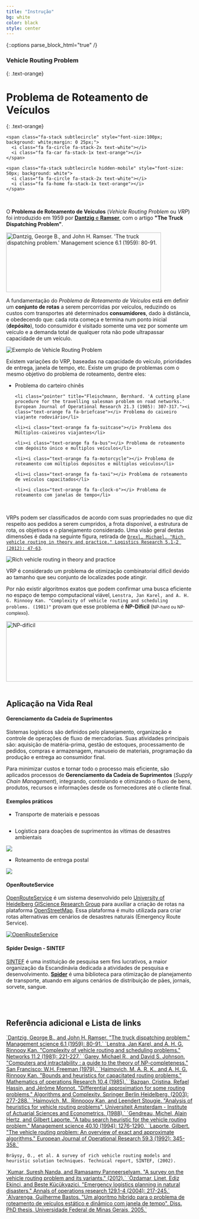 ```yaml
---
title: "Instrução"
bg: white
color: black
style: center
---
```

{::options parse_block_html="true" /}

### Vehicle Routing Problem
{: .text-orange}

# Problema de Roteamento de Veículos
{: .text-orange}


<p style="font-size: 0;">
    <span class="fa-stack subtlecircle hidden-mobile" style="font-size: 50px; background: white">
      <i class="fa fa-circle fa-stack-2x text-white"></i>
      <i class="fa fa-building-o fa-stack-1x text-orange"></i>
    </span>

    <span class="fa-stack subtlecircle" style="font-size:100px; background: white;margin: 0 25px;">
      <i class="fa fa-circle fa-stack-2x text-white"></i>
      <i class="fa fa-car fa-stack-1x text-orange"></i>
    </span>

    <span class="fa-stack subtlecircle hidden-mobile" style="font-size: 50px; background: white">
      <i class="fa fa-circle fa-stack-2x text-white"></i>
      <i class="fa fa-home fa-stack-1x text-orange"></i>
    </span>
</p>

<br>

O **Problema de Roteamento de Veículos** (*Vehicle Routing Problem* ou *VRP*) foi introduzido em 1959 por [**Dantzig** e **Ramser**](http://www.jstor.org/stable/2627477 "The Truck Dispatching Problem"), com o artigo **"The Truck Dispatching Problem"**.

<p></p>

<a href="http://www.jstor.org/stable/2627477" target="_blank" title="Dantzig, George B., and John H. Ramser. 'The truck dispatching problem.' Management science 6.1 (1959): 80-91." class="not-doted">
<img class="polaroid" src="img/the-truck-dispatching.png" alt="Dantzig, George B., and John H. Ramser. 'The truck dispatching problem.' Management science 6.1 (1959): 80-91." width="418" height="161">
</a>

<p></p>

A fundamentação do *Problema de Roteamento de Veículos* está em definir um **conjunto de rotas** a serem percorridas por veículos, reduzindo os custos com transportes até determinados **consumidores**, dado à distância, e obedecendo que: cada rota começa e termina num ponto inicial (**depósito**), todo consumidor é visitado somente uma vez por somente um veículo e a demanda total de qualquer rota não pode ultrapassar capacidade de um veículo.

<img class="polaroid" src="img/vrp.png" alt="Exemplo de Vehicle Routing Problem">

<br>

Existem variações do VRP, baseadas na capacidade do veículo, prioridades de entrega, janela de tempo, etc. Existe um grupo de problemas com o mesmo objetivo do problema de roteamento, dentre eles:

<ul>
    <li class="pointer" title="Edmonds, Jack, and Ellis L. Johnson. 'Matching, Euler tours and the Chinese postman.' Mathematical programming 5.1 (1973): 88-124."><i class="text-orange fa fa-envelope"></i> Problema do carteiro chinês</li>

    <li class="pointer" title="Fleischmann, Bernhard. 'A cutting plane procedure for the travelling salesman problem on road networks.' European Journal of Operational Research 21.3 (1985): 307-317."><i class="text-orange fa fa-briefcase"></i> Problema do caixeiro viajante rodoviário</li>

    <li><i class="text-orange fa fa-suitcase"></i> Problema dos Múltiplos-caixeiros viajantes</li>

    <li><i class="text-orange fa fa-bus"></i> Problema de roteamento com depósito único e multiplos veículos</li>

    <li><i class="text-orange fa fa-motorcycle"></i> Problema de roteamento com múltiplos depósitos e múltiplos veículos</li>

    <li><i class="text-orange fa fa-taxi"></i> Problema de roteamento de veículos capacitados</li>

    <li><i class="text-orange fa fa-clock-o"></i> Problema de roteamento com janelas de tempo</li>
</ul>

<br>

VRPs podem ser classificados de acordo com suas propriedades no que diz respeito aos pedidos a serem cumpridos, a frota disponível, a estrutura de rota, os objetivos e o planejamento considerado. Uma visão geral destas dimensões é dada na seguinte figura, retirada de <a href="http://link.springer.com/article/10.1007/s12159-012-0080-2" target="_blank">`Drexl, Michael. "Rich vehicle routing in theory and practice." Logistics Research 5.1-2 (2012): 47-63`</a>.

<img class="polaroid" src="img/drexl.png" alt="Rich vehicle routing in theory and practice">

<br>

VRP é considerado um problema de otimização combinatorial difícil devido ao tamanho que seu conjunto de localizades pode atingir. 

Por não existir algoritmos exatos que podem confirmar uma busca eficiente no espaço de tempo computacional viável, `Lenstra, Jan Karel, and A. H. G. Rinnooy Kan. "Complexity of vehicle routing and scheduling problems. (1981)"` provam que esse problema é **NP-Difícil** (<small>NP-hard ou NP-complexo</small>).

<a href="https://pt.wikipedia.org/wiki/NP-dif%C3%ADcil" target="_blank" title="NP-difícil" class="not-doted">
<img class="polaroid" src="img/wikipedia-np-hard.png" alt="NP-difícil" width="523" height="163">
</a>

<br>
<br>

<h2 class="text-blue">
    <i class="fa fa-arrow-down bounce-down"></i> Aplicação na Vida Real <i class="fa fa-arrow-down bounce-down"></i>
</h2>

<div class="slide">
<p></p>

#### **Gerenciamento da Cadeia de Suprimentos**

Sistemas logísticos são definidos pelo planejamento, organização e controle de operações de fluxo de mercadorias. Suas atividades principais são: aquisição de matéria-prima, gestão de estoques, processamento de pedidos, compras e armazenagem, manuseio de materiais, programação da produção e entrega ao consumidor final.

Para minimizar custos e tornar todo o processo mais eficiente, são aplicados processos de **Gerenciamento da Cadeia de Suprimentos** (*Supply Chain Management*), integrando, controlando e otimizando o fluxo de bens, produtos, recursos e informações desde os fornecedores até o cliente final.

#### Exemplos práticos

* Transporte de materiais e pessoas

<img src="http://am730.com.br/wp-content/uploads/2012/12/ITINERARIO-DO-ONIBUS-PETROLINA.jpg" alt="" class="polaroid">

* Logística para doações de suprimentos às vítimas de desastres ambientais

<img class="polaroid" src="http://www.charitywater.org/_files/blog/wp-content/uploads/2015/04/blog_post.jpg">

* Roteamento de entrega postal

<img src="http://www.tribunahoje.com/vgmidia/resize/320/324/imagens/58949_ext_arquivo.jpg" class="polaroid">

#### **OpenRouteService**

<a href="http://wiki.openstreetmap.org/wiki/OpenRouteService" target="_blank" title="OpenRouteService">OpenRouteService</a> é um sistema desenvolvido pelo [University of Heidelberg GIScience Research Group](http://giscience.uni-hd.de/) para auxiliar a criação de rotas na plataforma <a href="http://www.openstreetmap.org/" target="_blank" title="OpenStreetMap">OpenStreetMap</a>. Essa plataforma é muito utilizada para criar rotas alternativas em cenários de desastres naturais (Emergency Route Service).

<a href="http://www.openrouteservice.org/" title="OpenRouteService" target="_blank" class="not-doted">
    <img class="polaroid" src="http://wiki.openstreetmap.org/w/images/e/e2/ORS_EmergencyRouteService.png" alt="OpenRouteService">
</a>

<p></p>

#### **Spider Design - SINTEF**

<a href="http://www.sintef.no/" target="_blank">SINTEF</a> é uma instituição de pesquisa sem fins lucrativos, a maior organização da Escandinávia dedicada a atividades de pesquisa e desenvolvimento. <a href="http://www.sintef.no/projectweb/transportation-planning/software/spider/" target="_blank">**Spider**</a> é uma biblioteca para otimização de planejamento de transporte, atuando em alguns cenários de distribuição de pães, jornais, sorvete, sangue.

<img src="img/spider.png" alt="">

</div>

<br>
<br>

<h2 class="text-green">
    <i class="fa fa-arrow-down bounce-down"></i> Referência adicional e Lista de links <i class="fa fa-arrow-down bounce-down"></i>
</h2>

<div class="slide">
<p></p>

<a href="http://www.jstor.org/stable/2627477" target="_blank" title="The truck dispatching problem">
`Dantzig, George B., and John H. Ramser. "The truck dispatching problem." Management science 6.1 (1959): 80-91.`
</a>

<a href="http://onlinelibrary.wiley.com/doi/10.1002/net.3230110211/abstract" target="_blank" title="Complexity of vehicle routing and scheduling problems">
`Lenstra, Jan Karel, and A. H. G. Rinnooy Kan. "Complexity of vehicle routing and scheduling problems." Networks 11.2 (1981): 221-227.`
</a>

<a href="http://dl.acm.org/citation.cfm?id=578533" target="_blank" title="Computers and intractability : a guide to the theory of NP-completeness">
`Garey, Michael R., and David S. Johnson. "Computers and intractability : a guide to the theory of NP-completeness." San Francisco: W.H. Freeman (1979).`
</a>

<a href="http://doi.org/10.1287/moor.10.4.527" target="_blank" title="Bounds and heuristics for capacitated routing problems">
`Haimovich, M. A. R. K., and A. H. G. Rinnooy Kan. "Bounds and heuristics for capacitated routing problems." Mathematics of operations Research 10.4 (1985).`
</a>

<a href="http://dx.doi.org/10.1007/3-540-44849-7_31" target="_blank" title="Differential approximation for some routing problems">
`Bazgan, Cristina, Refael Hassin, and Jérôme Monnot. "Differential approximation for some routing problems." Algorithms and Complexity. Springer Berlin Heidelberg. (2003): 277-288.`
</a>

<a href="https://ideas.repec.org/p/fth/amsact/ae_1-88.html" target="_blank" title="Analysis Of Heuristics For Vehicle Routing Problems">
`Haimovich, M., Rinnoooy Kan, and Leendert Stougie. "Analysis of heuristics for vehicle routing problems". Universiteit Amsterdam - Institute of Actuarial Sciences and Econometrics. (1988).`
</a>

<a href="http://doi.org/10.1287/mnsc.40.10.1276" target="_blank" title="A tabu search heuristic for the vehicle routing problem.">
`Gendreau, Michel, Alain Hertz, and Gilbert Laporte. "A tabu search heuristic for the vehicle routing problem." Management science 40.10 (1994): 1276-1290.`
</a>

<a href="http://doi.org/10.1016/0377-2217(92)90192-C" target="_blank" title="The vehicle routing problem: An overview of exact and approximate algorithms">
`Laporte, Gilbert. "The vehicle routing problem: An overview of exact and approximate algorithms." European Journal of Operational Research 59.3 (1992): 345-358.`
</a>

`Bräysy, O., et al. A survey of rich vehicle routing models and heuristic solution techniques. Technical report, SINTEF, (2002).`

<a href="http://doi.org/10.4236/iim.2012.43010" target="_blank" title="A survey on the vehicle routing problem and its variants">
`Kumar, Suresh Nanda, and Ramasamy Panneerselvam. "A survey on the vehicle routing problem and its variants." (2012).`
</a>

<a href="http://doi.org/10.1023/B:ANOR.0000030690.27939.39" target="_blank" title="Emergency logistics planning in natural disasters.">
`Özdamar, Linet, Ediz Ekinci, and Beste Küçükyazici. "Emergency logistics planning in natural disasters." Annals of operations research 129.1-4 (2004): 217-245.`
</a>

<a href="http://www.dominiopublico.gov.br/pesquisa/DetalheObraForm.do?select_action=&amp;co_obra=185162" target="_blank" title="Um algoritmo híbrido para o problema de roteamento de veículos estático e dinâmico com janela de tempo">
`Alvarenga, Guilherme Bastos. "Um algoritmo híbrido para o problema de roteamento de veículos estático e dinâmico com janela de tempo". Diss. PhD thesis, Universidade Federal de Minas Gerais, 2005.`
</a>
</div>
